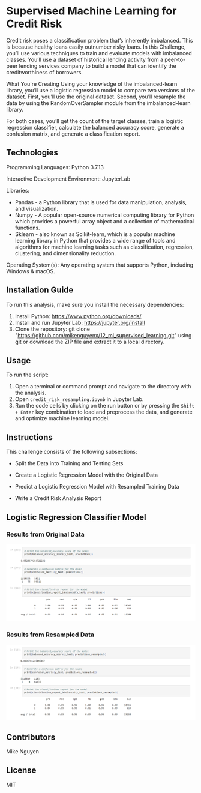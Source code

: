 # Supervised Machine Learning for Credit Risk

Credit risk poses a classification problem that’s inherently imbalanced. This is because healthy loans easily outnumber risky loans. In this Challenge, you’ll use various techniques to train and evaluate models with imbalanced classes. You’ll use a dataset of historical lending activity from a peer-to-peer lending services company to build a model that can identify the creditworthiness of borrowers.

What You're Creating
Using your knowledge of the imbalanced-learn library, you’ll use a logistic regression model to compare two versions of the dataset. First, you’ll use the original dataset. Second, you’ll resample the data by using the RandomOverSampler module from the imbalanced-learn library.

For both cases, you’ll get the count of the target classes, train a logistic regression classifier, calculate the balanced accuracy score, generate a confusion matrix, and generate a classification report.

## Technologies

Programming Languages: Python 3.7.13

Interactive Development Environment: JupyterLab 


Libraries: 
- Pandas - a Python library that is used for data manipulation, analysis, and visualization. 
- Numpy - A popular open-source numerical computing library for Python which provides a powerful array object and a collection of mathematical functions.
- Sklearn - also known as Scikit-learn, which is a popular machine learning library in Python that provides a wide range of tools and algorithms for machine learning tasks such as classification, regression, clustering, and dimensionality reduction.

Operating System(s):  Any operating system that supports Python, including Windows & macOS.

## Installation Guide

To run this analysis, make sure you install the necessary dependencies:

1. Install Python: https://www.python.org/downloads/
2. Install and run Jupyter Lab:  https://jupyter.org/install
3. Clone the repository: git clone "https://github.com/mikenguyenx/12_ml_supervised_learning.git" using git or download the ZIP file and extract it to a local directory.

## Usage

To run the script:

1. Open a terminal or command prompt and navigate to the directory with the analysis.
2. Open `credit_risk_resampling.ipynb` in Jupyter Lab.
3. Run the code cells by clicking on the run button or by pressing the `Shift + Enter` key combination to load and preprocess the data, and generate and optimize machine learning model.

## Instructions

This challenge consists of the following subsections:

- Split the Data into Training and Testing Sets

- Create a Logistic Regression Model with the Original Data

- Predict a Logistic Regression Model with Resampled Training Data

- Write a Credit Risk Analysis Report

## Logistic Regression Classifier Model

### Results from Original Data
![original](original.png)

### Results from Resampled Data
![resampled](resampled.png)


## Contributors

Mike Nguyen

## License

MIT